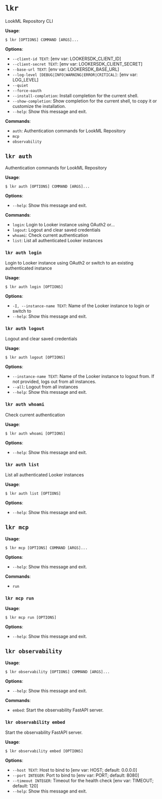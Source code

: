 # `lkr`

LookML Repository CLI

**Usage**:

```console
$ lkr [OPTIONS] COMMAND [ARGS]...
```

**Options**:

* `--client-id TEXT`: [env var: LOOKERSDK_CLIENT_ID]
* `--client-secret TEXT`: [env var: LOOKERSDK_CLIENT_SECRET]
* `--base-url TEXT`: [env var: LOOKERSDK_BASE_URL]
* `--log-level [DEBUG|INFO|WARNING|ERROR|CRITICAL]`: [env var: LOG_LEVEL]
* `--quiet`
* `--force-oauth`
* `--install-completion`: Install completion for the current shell.
* `--show-completion`: Show completion for the current shell, to copy it or customize the installation.
* `--help`: Show this message and exit.

**Commands**:

* `auth`: Authentication commands for LookML Repository
* `mcp`
* `observability`

## `lkr auth`

Authentication commands for LookML Repository

**Usage**:

```console
$ lkr auth [OPTIONS] COMMAND [ARGS]...
```

**Options**:

* `--help`: Show this message and exit.

**Commands**:

* `login`: Login to Looker instance using OAuth2 or...
* `logout`: Logout and clear saved credentials
* `whoami`: Check current authentication
* `list`: List all authenticated Looker instances

### `lkr auth login`

Login to Looker instance using OAuth2 or switch to an existing authenticated instance

**Usage**:

```console
$ lkr auth login [OPTIONS]
```

**Options**:

* `-I, --instance-name TEXT`: Name of the Looker instance to login or switch to
* `--help`: Show this message and exit.

### `lkr auth logout`

Logout and clear saved credentials

**Usage**:

```console
$ lkr auth logout [OPTIONS]
```

**Options**:

* `--instance-name TEXT`: Name of the Looker instance to logout from. If not provided, logs out from all instances.
* `--all`: Logout from all instances
* `--help`: Show this message and exit.

### `lkr auth whoami`

Check current authentication

**Usage**:

```console
$ lkr auth whoami [OPTIONS]
```

**Options**:

* `--help`: Show this message and exit.

### `lkr auth list`

List all authenticated Looker instances

**Usage**:

```console
$ lkr auth list [OPTIONS]
```

**Options**:

* `--help`: Show this message and exit.

## `lkr mcp`

**Usage**:

```console
$ lkr mcp [OPTIONS] COMMAND [ARGS]...
```

**Options**:

* `--help`: Show this message and exit.

**Commands**:

* `run`

### `lkr mcp run`

**Usage**:

```console
$ lkr mcp run [OPTIONS]
```

**Options**:

* `--help`: Show this message and exit.

## `lkr observability`

**Usage**:

```console
$ lkr observability [OPTIONS] COMMAND [ARGS]...
```

**Options**:

* `--help`: Show this message and exit.

**Commands**:

* `embed`: Start the observability FastAPI server.

### `lkr observability embed`

Start the observability FastAPI server.

**Usage**:

```console
$ lkr observability embed [OPTIONS]
```

**Options**:

* `--host TEXT`: Host to bind to  [env var: HOST; default: 0.0.0.0]
* `--port INTEGER`: Port to bind to  [env var: PORT; default: 8080]
* `--timeout INTEGER`: Timeout for the health check  [env var: TIMEOUT; default: 120]
* `--help`: Show this message and exit.
